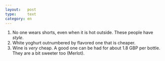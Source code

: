 ```yaml
---
layout:   post
type:     text
category: en
---
```


1. No one wears shorts, even when it is hot outside. These people have *style*.
1. White yoghurt outnumbered by flavored one that is cheaper.
1. Wine is *very* cheap. A good one can be had for about 1.8 GBP per bottle. They are a bit sweeter too (Merlot).